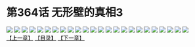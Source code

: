 # 第364话 无形壁的真相3
![](https://s2.baozimh.com/scomic/sanyanxiaotianlu-samanhua/0/363-uf4o/1.jpg)
![](https://s2.baozimh.com/scomic/sanyanxiaotianlu-samanhua/0/363-uf4o/2.jpg)
![](https://s2.baozimh.com/scomic/sanyanxiaotianlu-samanhua/0/363-uf4o/3.jpg)
![](https://s2.baozimh.com/scomic/sanyanxiaotianlu-samanhua/0/363-uf4o/4.jpg)
![](https://s2.baozimh.com/scomic/sanyanxiaotianlu-samanhua/0/363-uf4o/5.jpg)
![](https://s2.baozimh.com/scomic/sanyanxiaotianlu-samanhua/0/363-uf4o/6.jpg)
![](https://s2.baozimh.com/scomic/sanyanxiaotianlu-samanhua/0/363-uf4o/7.jpg)
![](https://s2.baozimh.com/scomic/sanyanxiaotianlu-samanhua/0/363-uf4o/8.jpg)
![](https://s2.baozimh.com/scomic/sanyanxiaotianlu-samanhua/0/363-uf4o/9.jpg)
![](https://s2.baozimh.com/scomic/sanyanxiaotianlu-samanhua/0/363-uf4o/10.jpg)
![](https://s2.baozimh.com/scomic/sanyanxiaotianlu-samanhua/0/363-uf4o/11.jpg)
![](https://s2.baozimh.com/scomic/sanyanxiaotianlu-samanhua/0/363-uf4o/12.jpg)
![](https://s2.baozimh.com/scomic/sanyanxiaotianlu-samanhua/0/363-uf4o/13.jpg)
![](https://s2.baozimh.com/scomic/sanyanxiaotianlu-samanhua/0/363-uf4o/14.jpg)
![](https://s2.baozimh.com/scomic/sanyanxiaotianlu-samanhua/0/363-uf4o/15.jpg)
![](https://s2.baozimh.com/scomic/sanyanxiaotianlu-samanhua/0/363-uf4o/16.jpg)
![](https://s2.baozimh.com/scomic/sanyanxiaotianlu-samanhua/0/363-uf4o/17.jpg)
![](https://s2.baozimh.com/scomic/sanyanxiaotianlu-samanhua/0/363-uf4o/18.jpg)
![](https://s2.baozimh.com/scomic/sanyanxiaotianlu-samanhua/0/363-uf4o/19.jpg)
![](https://s2.baozimh.com/scomic/sanyanxiaotianlu-samanhua/0/363-uf4o/20.jpg)
![](https://s2.baozimh.com/scomic/sanyanxiaotianlu-samanhua/0/363-uf4o/21.jpg)
![](https://s2.baozimh.com/scomic/sanyanxiaotianlu-samanhua/0/363-uf4o/22.jpg)
![](https://s2.baozimh.com/scomic/sanyanxiaotianlu-samanhua/0/363-uf4o/23.jpg)
![](https://s2.baozimh.com/scomic/sanyanxiaotianlu-samanhua/0/363-uf4o/24.jpg)
[【上一章】](./363.md)
[【目录】](./README.md)
[【下一章】](./365.md)
